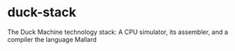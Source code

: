# duck-stack
The Duck Machine technology stack:  A CPU simulator, its assembler, and a compiler the language Mallard
